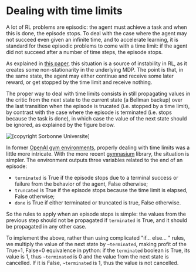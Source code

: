 # Dealing with time limits

A lot of RL problems are episodic: the agent must achieve a task and when this is done, the episode stops. To deal with the case where the agent may not succeed even given an infinite time, and to accelerate learning, it is standard for these episodic problems to come with a time limit: if the agent did not succeed after a number of time steps, the episode stops.

As explained in [this paper](http://proceedings.mlr.press/v80/pardo18a/pardo18a.pdf), this situation is a source of instability in RL, as it creates some non-stationarity in the underlying MDP. The point is that, in the same state, the agent may either continue and receive some later reward, or get stopped by the time limit and receive nothing.

The proper way to deal with time limits consists in still propagating values in the critic from the next state to the current state (a Bellman backup) over the last transition when the episode is trucated (i.e. stopped by a time limit), by contrast with the case where the episode is terminated (i.e. stops because the task is done), in which case the value of the next state should be ignored, as explained by the figure below.

<img src="/docs/bbrl_docs/images/time_limits.png" alt="[copyright Sorbonne Universite]" >

In former [OpenAI gym environments](https://www.gymlibrary.dev/index.html), properly dealing with time limits was a little more intricate. With the more recent [gymnasium](https://gymnasium.farama.org/index.html) library, the situation is simpler. The environment outputs three variables related to the end of an episode:
- `terminated` is True if the episode stops due to a terminal success or failure from the behavior of the agent, False otherwise;
- `truncated` is True if the episode stops because the time limit is elapsed, False otherwise;
- `done` is True if either terminated or truncated is true, False otherwise.

So the rules to apply when an episode stops is simple: the values from the previous step should not be propagated if `terminated` is True, and it should be propagated in any other case.

To implement the above, rather than using complicated "if... else... " rules, we multiply the value of the next state by `~terminated`, making profit of the True=1, False=0 equivalence in python: if the `terminated` boolean is True, its value is 1, thus `~terminated` is 0 and the value from the next state is cancelled. If it is False, `~terminated` is 1, thus the value is not cancelled.
